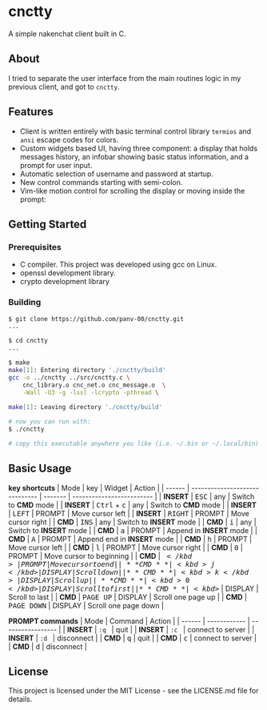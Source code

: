 # cnctty

A simple nakenchat client built in C.

## About

I tried to separate the user interface from the main routines logic in my previous client, and got to `cnctty`.

## Features

- Client is written entirely with basic terminal control library `termios` and `ansi` escape codes for colors.
- Custom widgets based UI, having three component: a display that holds messages history, an infobar showing basic status information, and a prompt for user input.
- Automatic selection of username and password at startup.
- New control commands starting with semi-colon.
- Vim-like motion control for scrolling the display or moving inside the prompt:

## Getting Started

### Prerequisites

- C compiler. This project was developed using gcc on Linux.
- openssl development library.
- crypto development library

### Building

```bash
$ git clone https://github.com/panv-00/cnctty.git
...

$ cd cnctty
...

$ make
make[1]: Entering directory './cnctty/build'
gcc -o ../cnctty ../src/cnctty.c \
	cnc_library.o cnc_net.o cnc_message.o  \
	-Wall -O3 -g -lssl -lcrypto -pthread \
	
make[1]: Leaving directory './cnctty/build'

# now you can run with:
$ ./cnctty

# copy this executable anywhere you like (i.e. ~/.bin or ~/.local/bin)
```

## Basic Usage

**key shortcuts**
| Mode   | key                            | Widget  | Action                    |
| ------ | ------------------------------ | ------- | ------------------------- |
| **INSERT** | <kbd>ESC</kbd>                 | any     | Switch to **CMD** mode        |
| **INSERT** | <kbd>Ctrl</kbd> + <kbd>c</kbd> | any     | Switch to **CMD** mode        |
| **INSERT** | <kbd>LEFT</kbd>                | PROMPT  | Move cursor left          |
| **INSERT** | <kbd>RIGHT</kbd>               | PROMPT  | Move cursor right         |
| **CMD**    | <kbd>INS</kbd>                 | any     | Switch to **INSERT** mode     |
| **CMD**    | <kbd>i</kbd>                   | any     | Switch to **INSERT** mode     |
| **CMD**    | <kbd>a</kbd>                   | PROMPT  | Append in **INSERT** mode     |
| **CMD**    | <kbd>A</kbd>                   | PROMPT  | Append end in **INSERT** mode |
| **CMD**    | <kbd>h</kbd>                   | PROMPT  | Move cursor left          |
| **CMD**    | <kbd>l</kbd>                   | PROMPT  | Move cursor right         |
| **CMD**    | <kbd>0</kbd>                   | PROMPT  | Move cursor to beginning  |
| **CMD**    | <kbd>$</kbd>                   | PROMPT  | Move cursor to end        |
| **CMD**    | <kbd>j</kbd>                   | DISPLAY | Scroll down               |
| **CMD**    | <kbd>k</kbd>                   | DISPLAY | Scroll up                 |
| **CMD**    | <kbd>0</kbd>                   | DISPLAY | Scroll to first           |
| **CMD**    | <kbd>$</kbd>                   | DISPLAY | Scroll to last            |
| **CMD**    | <kbd>PAGE UP</kbd>             | DISPLAY | Scroll one page up        |
| **CMD**    | <kbd>PAGE DOWN</kbd>           | DISPLAY | Scroll one page down      |

**PROMPT commands**
| Mode   | Command      | Action            |
| ------ | ------------ | ----------------- |
| **INSERT** | `:q `          | quit              |
| **INSERT** | `:c `          | connect to server |
| **INSERT** | `:d `          | disconnect        |
| **CMD**    | <kbd>q</kbd> | quit              |
| **CMD**    | <kbd>c</kbd> | connect to server |
| **CMD**    | <kbd>d</kbd> | disconnect        |

## License

This project is licensed under the MIT License - see the LICENSE.md file for details.
